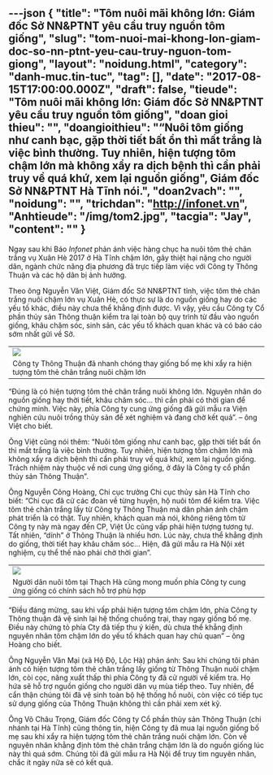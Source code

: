 ---json
{
    "title": "Tôm nuôi mãi không lớn: Giám đốc Sở NN&PTNT yêu cầu truy nguồn tôm giống",
    "slug": "tom-nuoi-mai-khong-lon-giam-doc-so-nn-ptnt-yeu-cau-truy-nguon-tom-giong",
    "layout": "noidung.html",
    "category": "danh-muc.tin-tuc",
    "tag": [],
    "date": "2017-08-15T17:00:00.000Z",
    "draft": false,
    "tieude": "Tôm nuôi mãi không lớn: Giám đốc Sở NN&PTNT yêu cầu truy nguồn tôm giống",
    "doan gioi thieu": "",
    "doangioithieu": "“Nuôi tôm giống như canh bạc, gặp thời tiết bất ổn thì mất trắng là việc bình thường. Tuy nhiên, hiện tượng tôm chậm lớn mà không xẩy ra dịch bệnh thì cần phải truy về quá khứ, xem lại nguồn giống\", Giám đốc Sở NN&PTNT Hà Tĩnh nói.",
    "doan2vach": "",
    "noidung": "",
    "trichdan": "http://infonet.vn",
    "Anhtieude": "/img/tom2.jpg",
    "tacgia": "Jay",
    "__content__": ""
}
---
<p><span style="font-size:14px">Ngay sau khi B&aacute;o&nbsp;<em>Infonet</em>&nbsp;phản &aacute;nh việc h&agrave;ng chục ha nu&ocirc;i t&ocirc;m thẻ ch&acirc;n trắng vụ Xu&acirc;n H&egrave; 2017 ở H&agrave; Tĩnh chậm lớn, g&acirc;y thiệt hại nặng cho người d&acirc;n, ng&agrave;nh chức năng địa phương đ&atilde; trực tiếp l&agrave;m việc với C&ocirc;ng ty Th&ocirc;ng Thuận v&agrave; c&aacute;c hộ d&acirc;n bị ảnh hưởng.</span></p>

<p><span style="font-size:14px">Theo &ocirc;ng Nguyễn Văn Việt, Gi&aacute;m đốc Sở NN&amp;PTNT tỉnh, việc t&ocirc;m thẻ ch&acirc;n trắng nu&ocirc;i chậm lớn vụ Xu&acirc;n H&egrave;, c&oacute; thực sự l&agrave; do nguồn giống hay do c&aacute;c yếu tố kh&aacute;c, điều n&agrave;y chưa thể khẳng định được. V&igrave; vậy, y&ecirc;u cầu C&ocirc;ng ty Cổ phần thủy sản Th&ocirc;ng thuận kiểm tra lại to&agrave;n bộ quy tr&igrave;nh từ đầu v&agrave;o nguồn giống, kh&acirc;u chăm s&oacute;c, sinh sản, c&aacute;c yếu tố kh&aacute;ch quan kh&aacute;c v&agrave; c&oacute; b&aacute;o c&aacute;o sớm nhất gửi về Sở.</span></p>

<table align="center">
	<tbody>
		<tr>
			<td><span style="font-size:14px"><a href="http://img2.infonet.vn/w480/Uploaded/truonghoa/2017_08_15/Infonet_tom3.jpg"><img src="http://img2.infonet.vn/w480/Uploaded/truonghoa/2017_08_15/Infonet_tom3.jpg" /></a></span></td>
		</tr>
		<tr>
			<td><span style="font-size:14px">C&ocirc;ng ty Th&ocirc;ng Thuận đ&atilde; nhanh ch&oacute;ng thay giống bố mẹ khi xẩy ra hiện tượng t&ocirc;m thẻ ch&acirc;n trắng nu&ocirc;i chậm lớn</span></td>
		</tr>
	</tbody>
</table>

<p><span style="font-size:14px">&ldquo;Đ&uacute;ng l&agrave; c&oacute; hiện tượng t&ocirc;m thẻ ch&acirc;n trắng nu&ocirc;i kh&ocirc;ng lớn. Nguy&ecirc;n nh&acirc;n do nguồn giống hay thời tiết, kh&acirc;u chăm s&oacute;c&hellip; th&igrave; cần phải c&oacute; thời gian để chứng minh. Việc n&agrave;y, ph&iacute;a C&ocirc;ng ty cung ứng giống đ&atilde; gửi mẫu ra Viện nghi&ecirc;n cứu nu&ocirc;i trồng thủy sản để x&eacute;t nghiệm v&agrave; đang chờ kết quả&rdquo;. &ndash; &ocirc;ng Việt cho biết.</span></p>

<p><span style="font-size:14px">&Ocirc;ng Việt cũng n&oacute;i th&ecirc;m: &ldquo;Nu&ocirc;i t&ocirc;m giống như canh bạc, gặp thời tiết bất ổn th&igrave; mất trắng l&agrave; việc b&igrave;nh thường. Tuy nhi&ecirc;n, hiện tượng t&ocirc;m chậm lớn m&agrave; kh&ocirc;ng xẩy ra dịch bệnh th&igrave; cần phải truy về qu&aacute; khứ, xem lại nguồn giống. Tr&aacute;ch nhiệm n&agrave;y thuộc về nơi cung ứng giống, ở đ&acirc;y l&agrave; C&ocirc;ng ty cổ phần thủy sản Th&ocirc;ng Thuận&rdquo;.</span></p>

<p><span style="font-size:14px">&Ocirc;ng Nguyễn C&ocirc;ng Ho&agrave;ng, Chi cục trưởng Chi cục thủy sản H&agrave; Tĩnh cho biết: &ldquo;Chi cục đ&atilde; cử c&aacute;c đo&agrave;n về từng huyện, hộ nu&ocirc;i t&ocirc;m để kiểm tra. Việc t&ocirc;m thẻ ch&acirc;n trắng lấy từ C&ocirc;ng ty Th&ocirc;ng Thuận m&agrave; d&acirc;n phản &aacute;nh chậm ph&aacute;t triển l&agrave; c&oacute; thật. Tuy nhi&ecirc;n, kh&aacute;ch quan m&agrave; n&oacute;i, kh&ocirc;ng ri&ecirc;ng t&ocirc;m từ C&ocirc;ng ty n&agrave;y m&agrave; ngay đến CP, Việt &Uacute;c cũng vấp phải hiện tượng tương tự. Tất nhi&ecirc;n, &ldquo;d&iacute;nh&rdquo; ở Th&ocirc;ng Thuận l&agrave; nhiều hơn. L&uacute;c n&agrave;y, chưa thể khẳng định do giống, thời tiết hay kh&acirc;u chăm s&oacute;c&hellip; Hiện, đ&atilde; gửi mẫu ra H&agrave; Nội x&eacute;t nghiệm, cụ thể thế n&agrave;o phải chờ thời gian&rdquo;.</span></p>

<table align="center">
	<tbody>
		<tr>
			<td><span style="font-size:14px"><a href="http://img2.infonet.vn/w480/Uploaded/truonghoa/2017_08_15/Infonet_thongthuan3.jpg"><img src="http://img2.infonet.vn/w480/Uploaded/truonghoa/2017_08_15/Infonet_thongthuan3.jpg" /></a></span></td>
		</tr>
		<tr>
			<td><span style="font-size:14px">Người d&acirc;n nu&ocirc;i t&ocirc;m tại Thạch H&agrave; cũng mong muốn ph&iacute;a C&ocirc;ng ty cung ứng giống c&oacute; ch&iacute;nh s&aacute;ch hỗ trợ ph&ugrave; hợp</span></td>
		</tr>
	</tbody>
</table>

<p><span style="font-size:14px">&ldquo;Điều đ&aacute;ng mừng, sau khi vấp phải hiện tượng t&ocirc;m chậm lớn, ph&iacute;a C&ocirc;ng ty Th&ocirc;ng thuận đ&atilde; vệ sinh lại hệ thống chuồng trại, thay ngay giống bố mẹ. Điều n&agrave;y chứng tỏ ph&iacute;a Cty đ&atilde; tiếp thu &yacute; kiến, d&ugrave; chưa thể khẳng định nguy&ecirc;n nh&acirc;n t&ocirc;m chậm lớn do yếu tố kh&aacute;ch quan hay chủ quan&rdquo; &ndash; &ocirc;ng Ho&agrave;ng cho biết.</span></p>

<p><span style="font-size:14px">&Ocirc;ng Nguyễn Văn Mại (x&atilde; Hộ Độ, Lộc H&agrave;) phản &aacute;nh: Sau khi ch&uacute;ng t&ocirc;i phản &aacute;nh c&oacute; hiện tượng t&ocirc;m thẻ ch&acirc;n trắng lấy giống từ Th&ocirc;ng Thuận nu&ocirc;i chậm lớn, c&ograve;i cọc, năng xuất thấp th&igrave; ph&iacute;a C&ocirc;ng ty đ&atilde; cử người về kiểm tra. Họ hứa sẽ hỗ trợ nguồn giống cho người d&acirc;n vụ m&ugrave;a tiếp theo. Tuy nhi&ecirc;n, để cẩn thận ch&uacute;ng t&ocirc;i đ&atilde; vệ sinh to&agrave;n bộ hệ thống hồ nu&ocirc;i, c&ograve;n việc c&oacute; tiếp tục sử dụng giống của Th&ocirc;ng Thuận kh&ocirc;ng th&igrave; cần phải xem x&eacute;t kỹ.</span></p>

<p><span style="font-size:14px">&Ocirc;ng V&otilde; Ch&acirc;u Trọng, Gi&aacute;m đốc C&ocirc;ng ty Cổ phần thủy sản Th&ocirc;ng Thuận (chi nh&aacute;nh tại H&agrave; Tĩnh) cũng th&ocirc;ng tin, hiện C&ocirc;ng ty đ&atilde; mua lại nguồn giống bố mẹ sau khi xẩy ra hiện tượng t&ocirc;m thẻ ch&acirc;n trắng nu&ocirc;i chậm lớn. C&ograve;n về nguy&ecirc;n nh&acirc;n khẳng định t&ocirc;m thẻ ch&acirc;n trắng chậm lớn l&agrave; do nguồn giống l&uacute;c n&agrave;y th&igrave; qu&aacute; sớm. Ch&uacute;ng t&ocirc;i đ&atilde; gửi mẫu ra H&agrave; Nội để truy t&igrave;m nguy&ecirc;n nh&acirc;n, chắc &iacute;t ng&agrave;y nữa sẽ c&oacute; kết quả.</span></p>

